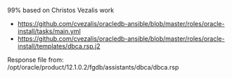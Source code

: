 99% based on Christos Vezalis work
- https://github.com/cvezalis/oracledb-ansible/blob/master/roles/oracle-install/tasks/main.yml
- https://github.com/cvezalis/oracledb-ansible/blob/master/roles/oracle-install/templates/dbca.rsp.j2

Response file from:
	/opt/oracle/product/12.1.0.2/fgdb/assistants/dbca/dbca.rsp
	
